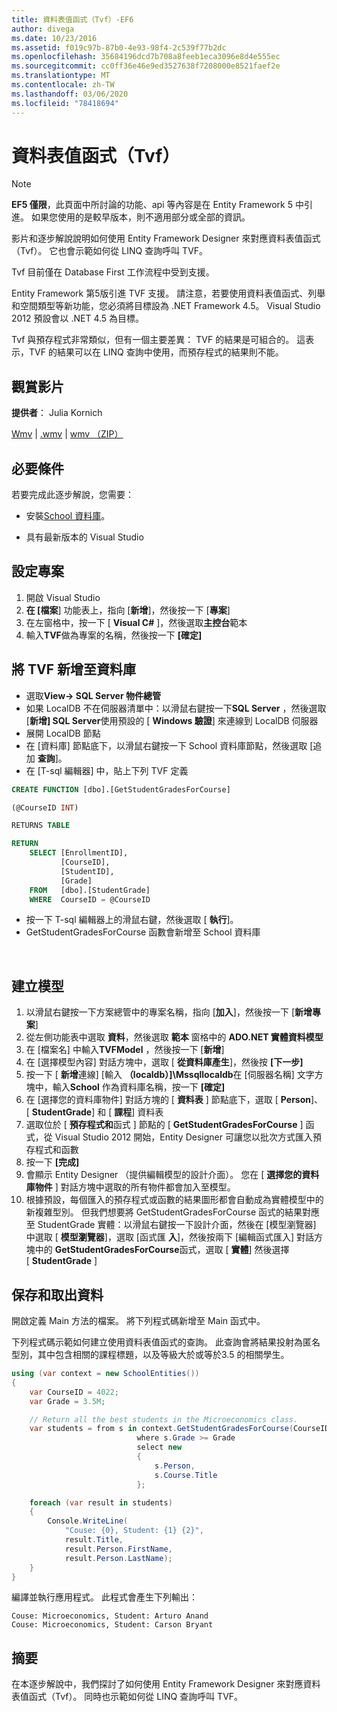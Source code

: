```yaml
---
title: 資料表值函式（Tvf）-EF6
author: divega
ms.date: 10/23/2016
ms.assetid: f019c97b-87b0-4e93-98f4-2c539f77b2dc
ms.openlocfilehash: 35684196dcd7b708a8feeb1eca3096e8d4e555ec
ms.sourcegitcommit: cc0ff36e46e9ed3527638f7208000e8521faef2e
ms.translationtype: MT
ms.contentlocale: zh-TW
ms.lasthandoff: 03/06/2020
ms.locfileid: "78418694"
---
```

# <a name="table-valued-functions-tvfs"></a>資料表值函式（Tvf）
> [!NOTE]
> **EF5 僅限**，此頁面中所討論的功能、api 等內容是在 Entity Framework 5 中引進。 如果您使用的是較早版本，則不適用部分或全部的資訊。

影片和逐步解說說明如何使用 Entity Framework Designer 來對應資料表值函式（Tvf）。 它也會示範如何從 LINQ 查詢呼叫 TVF。

Tvf 目前僅在 Database First 工作流程中受到支援。

Entity Framework 第5版引進 TVF 支援。 請注意，若要使用資料表值函式、列舉和空間類型等新功能，您必須將目標設為 .NET Framework 4.5。 Visual Studio 2012 預設會以 .NET 4.5 為目標。

Tvf 與預存程式非常類似，但有一個主要差異： TVF 的結果是可組合的。 這表示，TVF 的結果可以在 LINQ 查詢中使用，而預存程式的結果則不能。

## <a name="watch-the-video"></a>觀賞影片

**提供者**： Julia Kornich

[Wmv](https://download.microsoft.com/download/6/0/A/60A6E474-5EF3-4E1E-B9EA-F51D2DDB446A/HDI-ITPro-MSDN-winvideo-tvf.wmv) | [.wmv](https://download.microsoft.com/download/6/0/A/60A6E474-5EF3-4E1E-B9EA-F51D2DDB446A/HDI-ITPro-MSDN-mp4video-tvf.m4v) | [wmv （ZIP）](https://download.microsoft.com/download/6/0/A/60A6E474-5EF3-4E1E-B9EA-F51D2DDB446A/HDI-ITPro-MSDN-winvideo-tvf.zip)

## <a name="pre-requisites"></a>必要條件

若要完成此逐步解說，您需要：

- 安裝[School 資料庫](~/ef6/resources/school-database.md)。

- 具有最新版本的 Visual Studio

## <a name="set-up-the-project"></a>設定專案

1.  開啟 Visual Studio
2.  **在 [檔案**] 功能表上，指向 [**新增**]，然後按一下 [**專案**]
3.  在左窗格中，按一下 [ **Visual C\#** ]，然後選取**主控台**範本
4.  輸入**TVF**做為專案的名稱，然後按一下 **[確定]**

## <a name="add-a-tvf-to-the-database"></a>將 TVF 新增至資料庫

-   選取**View-&gt; SQL Server 物件總管**
-   如果 LocalDB 不在伺服器清單中：以滑鼠右鍵按一下**SQL Server** ，然後選取 [**新增] SQL Server**使用預設的 [ **Windows 驗證**] 來連線到 LocalDB 伺服器
-   展開 LocalDB 節點
-   在 [資料庫] 節點底下，以滑鼠右鍵按一下 School 資料庫節點，然後選取 [追加 **查詢**]。
-   在 [T-sql 編輯器] 中，貼上下列 TVF 定義

``` SQL
CREATE FUNCTION [dbo].[GetStudentGradesForCourse]

(@CourseID INT)

RETURNS TABLE

RETURN
    SELECT [EnrollmentID],
           [CourseID],
           [StudentID],
           [Grade]
    FROM   [dbo].[StudentGrade]
    WHERE  CourseID = @CourseID
```

-   按一下 T-sql 編輯器上的滑鼠右鍵，然後選取 [ **執行**]。
-   GetStudentGradesForCourse 函數會新增至 School 資料庫

 

## <a name="create-a-model"></a>建立模型

1.  以滑鼠右鍵按一下方案總管中的專案名稱，指向 [**加入**]，然後按一下 [**新增專案**]
2.  從左側功能表中選取 **資料**，然後選取 **範本** 窗格中的  **ADO.NET 實體資料模型**
3.  在 [檔案名] 中輸入**TVFModel** ，然後按一下 [**新增**]
4.  在 [選擇模型內容] 對話方塊中，選取 [ **從資料庫產生**]，然後按 **[下一步]**
5.  按一下 [ **新增**連線] [輸入 **（localdb）]\\Mssqllocaldb**在 [伺服器名稱] 文字方塊中，輸入**School** 作為資料庫名稱，按一下 **[確定]**
6.  在 [選擇您的資料庫物件] 對話方塊的 [ **資料表** ] 節點底下，選取 [ **Person**]、[ **StudentGrade**] 和 [ **課程**] 資料表
7.  選取位於 [ **預存程式和**函式 ] 節點的 [ **GetStudentGradesForCourse** ] 函式，從 Visual Studio 2012 開始，Entity Designer 可讓您以批次方式匯入預存程式和函數
8.  按一下 **[完成]**
9.  會顯示 Entity Designer （提供編輯模型的設計介面）。 您在 [ **選擇您的資料庫物件** ] 對話方塊中選取的所有物件都會加入至模型。
10. 根據預設，每個匯入的預存程式或函數的結果圖形都會自動成為實體模型中的新複雜型別。 但我們想要將 GetStudentGradesForCourse 函式的結果對應至 StudentGrade 實體：以滑鼠右鍵按一下設計介面，然後在 [模型瀏覽器] 中選取 [ **模型瀏覽器**]，選取 [函式匯 **入**]，然後按兩下 [編輯函式匯入] 對話方塊中的 **GetStudentGradesForCourse**函式，選取 [ **實體**] 然後選擇 [ **StudentGrade** ]

## <a name="persist-and-retrieve-data"></a>保存和取出資料

開啟定義 Main 方法的檔案。 將下列程式碼新增至 Main 函式中。

下列程式碼示範如何建立使用資料表值函式的查詢。 此查詢會將結果投射為匿名型別，其中包含相關的課程標題，以及等級大於或等於3.5 的相關學生。

``` csharp
using (var context = new SchoolEntities())
{
    var CourseID = 4022;
    var Grade = 3.5M;

    // Return all the best students in the Microeconomics class.
    var students = from s in context.GetStudentGradesForCourse(CourseID)
                            where s.Grade >= Grade
                            select new
                            {
                                s.Person,
                                s.Course.Title
                            };

    foreach (var result in students)
    {
        Console.WriteLine(
            "Couse: {0}, Student: {1} {2}",
            result.Title,  
            result.Person.FirstName,  
            result.Person.LastName);
    }
}
```

編譯並執行應用程式。 此程式會產生下列輸出：

```console
Couse: Microeconomics, Student: Arturo Anand
Couse: Microeconomics, Student: Carson Bryant
```

## <a name="summary"></a>摘要

在本逐步解說中，我們探討了如何使用 Entity Framework Designer 來對應資料表值函式（Tvf）。 同時也示範如何從 LINQ 查詢呼叫 TVF。
